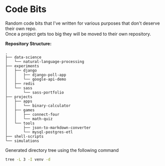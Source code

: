# Code Bits

Random code bits that I've written for various purposes that don't deserve their own repo.  
Once a project gets too big they will be moved to their own repository.

**Repository Structure:**
```
.
├── data-science
│   └── natural-language-processing
├── experiments
│   ├── django
│   │   ├── django-poll-app
│   │   └── google-api-demo
│   ├── redis
│   └── sass
│       └── sass-portfolio
├── projects
│   ├── apps
│   │   └── binary-calculator
│   ├── games
│   │   ├── connect-four
│   │   └── math-quiz
│   └── tools
│       ├── json-to-markdown-converter
│       └── mysql-postgres-etl
├── shell-scripts
└── simulations
```

Generated directory tree using the following command
```bash
tree -L 3 -I venv -d
```